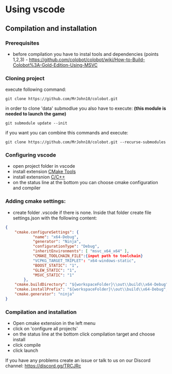 # Using vscode

## Compilation and installation
### Prerequisites

* before compilation you have to instal tools and dependencies (points 1,2,3) - https://github.com/colobot/colobot/wiki/How-to-Build-Colobot%3A-Gold-Edition-Using-MSVC

### Cloning project
execute following command:
```
git clone https://github.com/MrJohn10/colobot.git
```
in order to clone 'data' submodlue you also have to execute: <b> (this module is needed to launch the game)</b>
```
git submodule update --init
```
if you want you can combine this commands and execute:
```
git clone https://github.com/MrJohn10/colobot.git --recurse-submodules
```
### Configuring vscode

* open project folder in vscode
* install extension [CMake Tools](https://marketplace.visualstudio.com/items?itemName=ms-vscode.cmake-tools)
* install extensnion [C/C++](https://marketplace.visualstudio.com/items?itemName=ms-vscode.cpptools)
* on the status line at the bottom you can choose cmake configuration and compiler

### Adding cmake settings:
* create folder .vscode if there is none. Inside that folder create file settings.json with the following content:
```json
{
    "cmake.configureSettings": {
            "name": "x64-Debug",
            "generator": "Ninja",
            "configurationType": "Debug",
            "inheritEnvironments": [ "msvc_x64_x64" ],
            "CMAKE_TOOLCHAIN_FILE":{input path to toolchain}
            "VCPKG_TARGET_TRIPLET": "x64-windows-static",
            "BOOST_STATIC": "1",
            "GLEW_STATIC": "1",
            "MSVC_STATIC": "1"
        },
    "cmake.buildDirectory": "${workspaceFolder}\\out\\build\\x64-Debug",
    "cmake.installPrefix": "${workspaceFolder}\\out\\build\\x64-Debug",
    "cmake.generator": "ninja"
}
```

### Compilation and installation
* Open cmake extension in the left menu
* click on 'configure all projects'
* on the status line at the bottom click compilation target and choose install
* click compile
* click launch

If you have any problems create an issue or talk to us on our Discord channel: https://discord.gg/TRCJRc